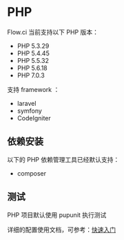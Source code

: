 # PHP
Flow.ci 当前支持以下 PHP 版本：

- PHP 5.3.29
- PHP 5.4.45
- PHP 5.5.32
- PHP 5.6.18
- PHP 7.0.3

支持 framework ：

- laravel
- symfony
- CodeIgniter

## 依赖安装

以下的 PHP 依赖管理工具已经默认支持：
- composer

## 测试

PHP 项目默认使用 pupunit 执行测试

详细的配置使用文档，可参考：[快速入门](http://flow.ci/documents/start)

